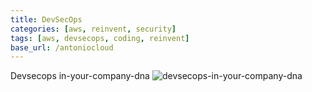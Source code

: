 ```yaml
---
title: DevSecOps
categories: [aws, reinvent, security]
tags: [aws, devsecops, coding, reinvent]
base_url: /antoniocloud
---
```


Devsecops in-your-company-dna
![devsecops-in-your-company-dna](/assets/images/devsecops-in-your-company-dna.png)
